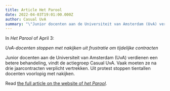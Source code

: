 ```yaml
---
title: Article Het Parool
date: 2022-04-03T19:01:00.000Z
author: Casual UvA
summary: "\"Junior docenten aan de Universiteit van Amsterdam (UvA) verdienen een betere behandeling, vindt de actiegroep Casual UvA. Vaak moeten ze na drie jaarcontracten verplicht vertrekken. Uit protest stoppen tientallen docenten voorlopig met nakijken.\""
---
```


In _Het Parool_ of April 3:

*UvA-docenten stoppen met nakijken uit frustratie om tijdelijke contracten*

Junior docenten aan de Universiteit van Amsterdam (UvA) verdienen een betere behandeling, vindt de actiegroep Casual UvA. Vaak moeten ze na drie jaarcontracten verplicht vertrekken. Uit protest stoppen tientallen docenten voorlopig met nakijken. 

Read [the full article on the website of _het Parool_](https://www.parool.nl/amsterdam/uva-docenten-stoppen-met-nakijken-uit-frustratie-om-tijdelijke-contracten~b8b0c0f4/?utm_source=link&utm_medium=app&utm_campaign=shared%20content&utm_content=free).